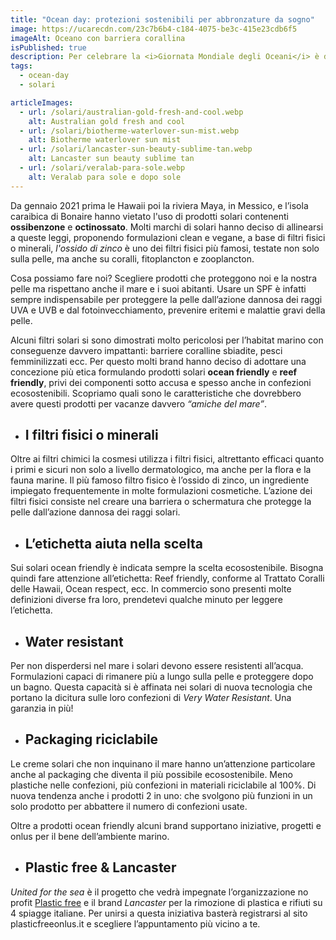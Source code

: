 ```yaml
---
title: "Ocean day: protezioni sostenibili per abbronzature da sogno"
image: https://ucarecdn.com/23c7b6b4-c184-4075-be3c-415e23cdb6f5
imageAlt: Oceano con barriera corallina
isPublished: true
description: Per celebrare la <i>Giornata Mondiale degli Oceani</i> è doveroso approfondire e ribadire il concetto <strong>ocean friendly</strong> che garantisce il rispetto da parte delle aziende dell'ambiente marino e dei suoi abitanti.
tags:
  - ocean-day
  - solari

articleImages:
  - url: /solari/australian-gold-fresh-and-cool.webp
    alt: Australian gold fresh and cool
  - url: /solari/biotherme-waterlover-sun-mist.webp
    alt: Biotherme waterlover sun mist
  - url: /solari/lancaster-sun-beauty-sublime-tan.webp
    alt: Lancaster sun beauty sublime tan
  - url: /solari/veralab-para-sole.webp
    alt: Veralab para sole e dopo sole
---
```

Da gennaio 2021 prima le Hawaii poi la riviera Maya, in Messico, e l’isola caraibica di Bonaire hanno vietato l'uso di prodotti solari contenenti **ossibenzone** e **octinossato**.
Molti marchi di solari hanno deciso di  allinearsi a queste leggi, proponendo formulazioni clean e vegane, a base di filtri fisici o minerali, *l'ossido di zinco* è uno dei filtri fisici più famosi, testate non solo sulla pelle, ma anche su coralli, fitoplancton e zooplancton.

Cosa possiamo fare noi? Scegliere prodotti che proteggono noi e la nostra pelle ma rispettano anche il mare e i suoi abitanti. Usare un SPF è infatti sempre indispensabile per proteggere la pelle dall’azione dannosa dei raggi UVA e UVB e dal fotoinvecchiamento, prevenire eritemi e malattie gravi della pelle.

Alcuni filtri solari si sono dimostrati molto pericolosi per l’habitat marino con conseguenze davvero impattanti: barriere coralline sbiadite, pesci femminilizzati ecc.
Per questo molti brand hanno deciso di adottare una concezione più etica formulando prodotti solari **ocean friendly** e **reef friendly**, privi dei componenti sotto accusa e spesso anche in confezioni ecosostenibili. Scopriamo quali sono le caratteristiche che dovrebbero avere questi prodotti per vacanze davvero *“amiche del mare”*.

- ## I filtri fisici o minerali
Oltre ai filtri chimici la cosmesi utilizza i filtri fisici, altrettanto efficaci quanto i primi e sicuri non solo a livello dermatologico, ma anche per la flora e la fauna marine.
Il più famoso filtro fisico è l’ossido di zinco, un ingrediente impiegato frequentemente in molte formulazioni cosmetiche.
L’azione dei filtri fisici consiste nel creare una barriera o schermatura che protegge la pelle dall’azione dannosa dei raggi solari.

- ## L’etichetta aiuta nella scelta
Sui solari ocean friendly è indicata sempre la scelta ecosostenibile. Bisogna quindi fare attenzione all’etichetta: Reef friendly, conforme al Trattato Coralli delle Hawaii, Ocean respect, ecc.
In commercio sono presenti molte definizioni diverse fra loro, prendetevi qualche minuto per leggere l’etichetta.

- ## Water resistant
Per non disperdersi nel mare i solari devono essere resistenti all’acqua.
Formulazioni capaci di rimanere più a lungo sulla pelle e proteggere dopo un bagno. Questa capacità si è affinata nei solari di nuova tecnologia che portano la dicitura sulle loro confezioni di *Very Water Resistant*. Una garanzia in più!

- ## Packaging riciclabile
Le creme solari che non inquinano il mare hanno un’attenzione particolare anche al packaging che diventa il più possibile ecosostenibile. Meno plastiche nelle confezioni, più confezioni in materiali riciclabile al 100%. Di nuova tendenza anche i prodotti 2 in uno: che svolgono più funzioni in un solo prodotto per abbattere il numero di confezioni usate.

Oltre a prodotti ocean friendly alcuni brand supportano iniziative, progetti e onlus per il bene dell’ambiente marino.

- ## Plastic free &amp; Lancaster
*United for the sea* è il progetto che vedrà impegnate l’organizzazione no profit [Plastic free](https://www.plasticfreeonlus.it) e il brand *Lancaster* per la rimozione di plastica e rifiuti su 4 spiagge italiane.
Per unirsi a questa iniziativa basterà registrarsi al sito plasticfreeonlus.it e scegliere l’appuntamento più vicino a te.


<article-slider title="Alcuni solari ocean-friendly consigliati" :images="articleImages"></article-slider>
